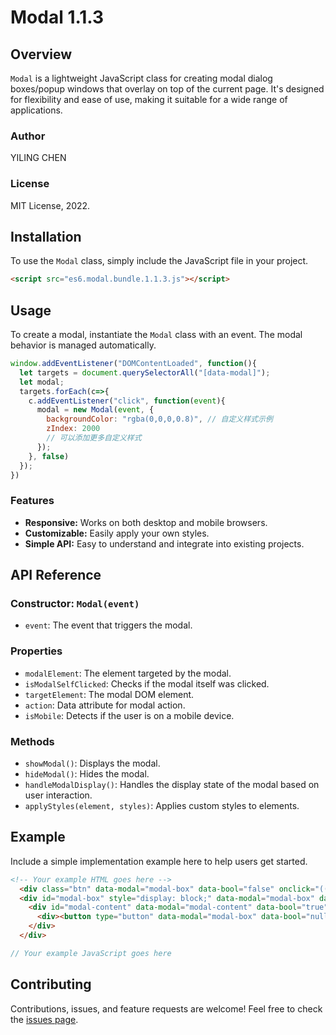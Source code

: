 
# Modal 1.1.3

## Overview
`Modal` is a lightweight JavaScript class for creating modal dialog boxes/popup windows that overlay on top of the current page. It's designed for flexibility and ease of use, making it suitable for a wide range of applications.

### Author
YILING CHEN

### License
MIT License, 2022.

## Installation

To use the `Modal` class, simply include the JavaScript file in your project.

```html
<script src="es6.modal.bundle.1.1.3.js"></script>
```

## Usage

To create a modal, instantiate the `Modal` class with an event. The modal behavior is managed automatically.

```javascript
window.addEventListener("DOMContentLoaded", function(){
  let targets = document.querySelectorAll("[data-modal]");
  let modal;
  targets.forEach(c=>{
    c.addEventListener("click", function(event){
      modal = new Modal(event, {
        backgroundColor: "rgba(0,0,0,0.8)", // 自定义样式示例
        zIndex: 2000
        // 可以添加更多自定义样式
      });
    }, false)
  });
})
```

### Features

- **Responsive:** Works on both desktop and mobile browsers.
- **Customizable:** Easily apply your own styles.
- **Simple API:** Easy to understand and integrate into existing projects.

## API Reference

### Constructor: `Modal(event)`

- `event`: The event that triggers the modal.

### Properties

- `modalElement`: The element targeted by the modal.
- `isModalSelfClicked`: Checks if the modal itself was clicked.
- `targetElement`: The modal DOM element.
- `action`: Data attribute for modal action.
- `isMobile`: Detects if the user is on a mobile device.

### Methods

- `showModal()`: Displays the modal.
- `hideModal()`: Hides the modal.
- `handleModalDisplay()`: Handles the display state of the modal based on user interaction.
- `applyStyles(element, styles)`: Applies custom styles to elements.

## Example

Include a simple implementation example here to help users get started.

```html
<!-- Your example HTML goes here -->
  <div class="btn" data-modal="modal-box" data-bool="false" onclick="(()=>{console.log(this)})();">點我出現屏障</div>
  <div id="modal-box" style="display: block;" data-modal="modal-box" data-bool="true">
    <div id="modal-content" data-modal="modal-content" data-bool="true">
      <div><button type="button" data-modal="modal-box" data-bool="null">Cancel</button></div>
    </div>
  </div>
```

```javascript
// Your example JavaScript goes here
```

## Contributing

Contributions, issues, and feature requests are welcome! Feel free to check the [issues page](link-to-your-issues).
